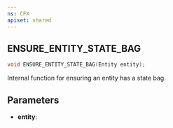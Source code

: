 ```yaml
---
ns: CFX
apiset: shared
---
```

## ENSURE_ENTITY_STATE_BAG

```c
void ENSURE_ENTITY_STATE_BAG(Entity entity);
```

Internal function for ensuring an entity has a state bag.

## Parameters
* **entity**: 
